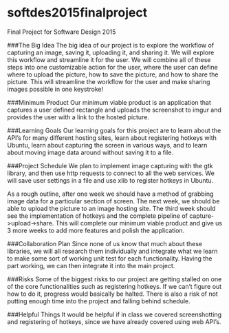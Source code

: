 # softdes2015finalproject
Final Project for Software Design 2015

###The Big Idea
The big idea of our project is to explore the workflow of capturing an image, saving it, uploading it, and sharing it.  We will explore this workflow and streamline it for the user. We will combine all of these steps into one customizable action for the user, where the user can define where to upload the picture, how to save the picture, and how to share the picture. This will streamline the workflow for the user and make sharing images possible in one keystroke!

###Minimum Product
Our minimum viable product is an application that captures a user defined rectangle and uploads the screenshot to imgur and provides the user with a link to the hosted picture.

###Learning Goals
Our learning goals for this project are to learn about the API’s for many different hosting sites, learn about registering hotkeys with Ubuntu, learn about capturing the screen in various ways, and to learn about moving image data around without saving it to a file.

###Project Schedule
We plan to implement image capturing with the gtk library, and then use http requests to connect to all the web services. We will save user settings in a file and use xlib to register hotkeys in Ubuntu.

As a rough outline, after one week we should have a method of grabbing image data for a particular section of screen. The next week, we should be able to upload the picture to an image hosting site. The third week should see the implementation of hotkeys and the complete pipeline of capture->upload->share. This will complete our minimum viable product and give us 3 more weeks to add more features and polish the application.

###Collaboration Plan
Since none of us know that much about these libraries, we will all research them individually and integrate what we learn to make some sort of working unit test for each functionality. Having the part working, we can then integrate it into the main project.

###Risks
Some of the biggest risks to our project are getting stalled on one of the core functionalities such as registering hotkeys. If we can’t figure out how to do it, progress would basically be halted. There is also a risk of not putting enough time into the project and falling behind schedule.

###Helpful Things
It would be helpful if in class we covered screenshotting and registering of hotkeys, since we have already covered using web API’s.
